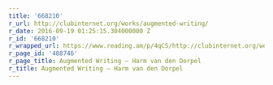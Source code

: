 ```yaml
---
title: '668210'
r_url: http://clubinternet.org/works/augmented-writing/
r_date: 2016-09-19 01:25:15.304000000 Z
r_id: '668210'
r_wrapped_url: https://www.reading.am/p/4qCS/http://clubinternet.org/works/augmented-writing/
r_page_id: '488746'
r_page_title: Augmented Writing – Harm van den Dorpel
r_title: Augmented Writing – Harm van den Dorpel
---
```


